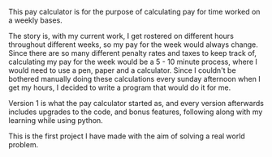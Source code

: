 This pay calculator is for the purpose of calculating pay for time worked on a weekly bases.

The story is, with my current work, I get rostered on different hours throughout different weeks, so my pay for the week would always change.
Since there are so many different penalty rates and taxes to keep track of, calculating my pay for the week would be a 5 - 10 minute process,
where I would need to use a pen, paper and a calculator.
Since I couldn't be bothered manually doing these calculations every sunday afternoon when I get my hours, I decided to write a program that would do it for me.

Version 1 is what the pay calculator started as, and every version afterwards includes upgrades to the code, and bonus features, 
following along with my learning while using python.

This is the first project I have made with the aim of solving a real world problem.

